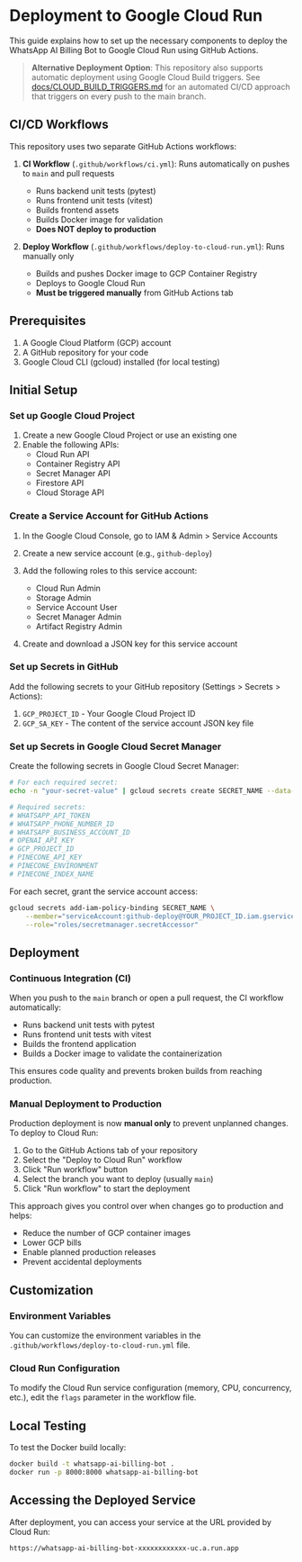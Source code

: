 # Deployment to Google Cloud Run

This guide explains how to set up the necessary components to deploy the WhatsApp AI Billing Bot to Google Cloud Run using GitHub Actions.

> **Alternative Deployment Option**: This repository also supports automatic deployment using Google Cloud Build triggers. See [docs/CLOUD_BUILD_TRIGGERS.md](docs/CLOUD_BUILD_TRIGGERS.md) for an automated CI/CD approach that triggers on every push to the main branch.

## CI/CD Workflows

This repository uses two separate GitHub Actions workflows:

1. **CI Workflow** (`.github/workflows/ci.yml`): Runs automatically on pushes to `main` and pull requests
   - Runs backend unit tests (pytest)
   - Runs frontend unit tests (vitest)
   - Builds frontend assets
   - Builds Docker image for validation
   - **Does NOT deploy to production**

2. **Deploy Workflow** (`.github/workflows/deploy-to-cloud-run.yml`): Runs manually only
   - Builds and pushes Docker image to GCP Container Registry
   - Deploys to Google Cloud Run
   - **Must be triggered manually** from GitHub Actions tab

## Prerequisites

1. A Google Cloud Platform (GCP) account
2. A GitHub repository for your code
3. Google Cloud CLI (gcloud) installed (for local testing)

## Initial Setup

### Set up Google Cloud Project

1. Create a new Google Cloud Project or use an existing one
2. Enable the following APIs:
   - Cloud Run API
   - Container Registry API
   - Secret Manager API
   - Firestore API
   - Cloud Storage API

### Create a Service Account for GitHub Actions

1. In the Google Cloud Console, go to IAM & Admin > Service Accounts
2. Create a new service account (e.g., `github-deploy`)
3. Add the following roles to this service account:
   - Cloud Run Admin
   - Storage Admin
   - Service Account User
   - Secret Manager Admin
   - Artifact Registry Admin

4. Create and download a JSON key for this service account

### Set up Secrets in GitHub

Add the following secrets to your GitHub repository (Settings > Secrets > Actions):

1. `GCP_PROJECT_ID` - Your Google Cloud Project ID
2. `GCP_SA_KEY` - The content of the service account JSON key file

### Set up Secrets in Google Cloud Secret Manager

Create the following secrets in Google Cloud Secret Manager:

```bash
# For each required secret:
echo -n "your-secret-value" | gcloud secrets create SECRET_NAME --data-file=-

# Required secrets:
# WHATSAPP_API_TOKEN
# WHATSAPP_PHONE_NUMBER_ID
# WHATSAPP_BUSINESS_ACCOUNT_ID
# OPENAI_API_KEY
# GCP_PROJECT_ID
# PINECONE_API_KEY
# PINECONE_ENVIRONMENT
# PINECONE_INDEX_NAME
```

For each secret, grant the service account access:

```bash
gcloud secrets add-iam-policy-binding SECRET_NAME \
    --member="serviceAccount:github-deploy@YOUR_PROJECT_ID.iam.gserviceaccount.com" \
    --role="roles/secretmanager.secretAccessor"
```

## Deployment

### Continuous Integration (CI)

When you push to the `main` branch or open a pull request, the CI workflow automatically:
- Runs backend unit tests with pytest
- Runs frontend unit tests with vitest
- Builds the frontend application
- Builds a Docker image to validate the containerization

This ensures code quality and prevents broken builds from reaching production.

### Manual Deployment to Production

Production deployment is now **manual only** to prevent unplanned changes. To deploy to Cloud Run:

1. Go to the GitHub Actions tab of your repository
2. Select the "Deploy to Cloud Run" workflow
3. Click "Run workflow" button
4. Select the branch you want to deploy (usually `main`)
5. Click "Run workflow" to start the deployment

This approach gives you control over when changes go to production and helps:
- Reduce the number of GCP container images
- Lower GCP bills
- Enable planned production releases
- Prevent accidental deployments

## Customization

### Environment Variables

You can customize the environment variables in the `.github/workflows/deploy-to-cloud-run.yml` file.

### Cloud Run Configuration

To modify the Cloud Run service configuration (memory, CPU, concurrency, etc.), edit the `flags` parameter in the workflow file.

## Local Testing

To test the Docker build locally:

```bash
docker build -t whatsapp-ai-billing-bot .
docker run -p 8000:8000 whatsapp-ai-billing-bot
```

## Accessing the Deployed Service

After deployment, you can access your service at the URL provided by Cloud Run:

```
https://whatsapp-ai-billing-bot-xxxxxxxxxxxx-uc.a.run.app
```

